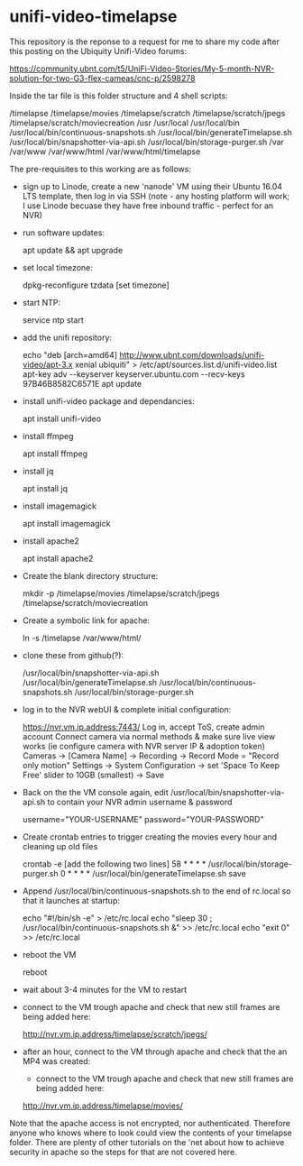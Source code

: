 # unifi-video-timelapse

This repository is the reponse to a request for me to share my code after this posting on the Ubiquity Unifi-Video forums:

https://community.ubnt.com/t5/UniFi-Video-Stories/My-5-month-NVR-solution-for-two-G3-flex-cameas/cnc-p/2598278

Inside the tar file is this folder structure and 4 shell scripts:

/timelapse
/timelapse/movies
/timelapse/scratch
/timelapse/scratch/jpegs
/timelapse/scratch/moviecreation
/usr
/usr/local
/usr/local/bin
/usr/local/bin/continuous-snapshots.sh
/usr/local/bin/generateTimelapse.sh
/usr/local/bin/snapshotter-via-api.sh
/usr/local/bin/storage-purger.sh
/var
/var/www
/var/www/html
/var/www/html/timelapse

The pre-requisites to this working are as follows:

- sign up to Linode, create a new 'nanode' VM using their Ubuntu 16.04 LTS template, then log in via SSH
 (note - any hosting platform will work; I use Linode becuase they have free inbound traffic - perfect for an NVR)
 
- run software updates:

	apt update && apt upgrade

- set local timezone:

	dpkg-reconfigure tzdata
	[set timezone]

- start NTP:

	service ntp start

- add the unifi repository:

	echo "deb [arch=amd64] http://www.ubnt.com/downloads/unifi-video/apt-3.x xenial ubiquiti" > /etc/apt/sources.list.d/unifi-video.list
	apt-key adv --keyserver keyserver.ubuntu.com --recv-keys 97B46B8582C6571E
	apt update

- install unifi-video package and dependancies:

	apt install unifi-video

- install ffmpeg

	apt install ffmpeg

- install jq

	apt install jq

- install imagemagick
	
	apt install imagemagick

- install apache2

	apt install apache2

- Create the blank directory structure:

	mkdir -p /timelapse/movies /timelapse/scratch/jpegs /timelapse/scratch/moviecreation

- Create a symbolic link for apache:

	ln -s /timelapse /var/www/html/

- clone these from github(?):

	/usr/local/bin/snapshotter-via-api.sh
	/usr/local/bin/generateTimelapse.sh
	/usr/local/bin/continuous-snapshots.sh
	/usr/local/bin/storage-purger.sh

- log in to the NVR webUI & complete initial configuration:

	https://nvr.vm.ip.address:7443/
	Log in, accept ToS, create admin account
	Connect camera via normal methods & make sure live view works
	(ie configure camera with NVR server IP & adoption token)
	Cameras -> [Camera Name] -> Recording -> Record Mode = "Record only motion" 
	Settings -> System Configuration -> set 'Space To Keep Free' slider to 10GB (smallest) -> Save

- Back on the the VM console again, edit /usr/local/bin/snapshotter-via-api.sh to contain your NVR admin username & password

	username="YOUR-USERNAME"
	password="YOUR-PASSWORD"

- Create crontab entries to trigger creating the movies every hour and cleaning up old files

	crontab -e
	[add the following two lines]
	58 * * * * /usr/local/bin/storage-purger.sh
	0 * * * * /usr/local/bin/generateTimelapse.sh
	save

- Append /usr/local/bin/continuous-snapshots.sh to the end of rc.local so that it launches at startup:

	echo "#!/bin/sh -e" > /etc/rc.local
	echo "sleep 30 ; /usr/local/bin/continuous-snapshots.sh &" >> /etc/rc.local
	echo "exit 0" >> /etc/rc.local

- reboot the VM
	
	reboot

- wait about 3-4 minutes for the VM to restart

- connect to the VM trough apache and check that new still frames are being added here:

	http://nvr.vm.ip.address/timelapse/scratch/jpegs/

- after an hour, connect to the VM through apache and check that the an MP4 was created:

	- connect to the VM trough apache and check that new still frames are being added here:

	http://nvr.vm.ip.address/timelapse/movies/

Note that the apache access is not encrypted, nor authenticated. Therefore anyone who knows where to look could view the contents of your timelapse folder. There are plenty of other tutorials on the 'net about how to achieve security in apache so the steps for that are not covered here.
